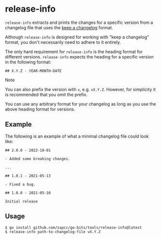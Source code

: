 # release-info

`release-info` extracts and prints the changes for a specific version from a changelog file that uses the [keep a changelog](https://keepachangelog.com/en/1.1.0/) format.

Although `release-info` is designed for working with "keep a changelog" format, you don't necessarily need to adhere to it entirely.

The only hard requirement for `release-info` is the heading format for different versions. `release-info` expects the heading for a specific version in the following format:

```
## X.Y.Z - YEAR-MONTH-DATE
```

> [!NOTE]
> You can also prefix the version with `v`, e.g. `vX.Y.Z`. However, for simplicity it is recommended that you omit the prefix.

You can use any arbitrary format for your changelog as long as you use the above heading format for versions.

## Example

The following is an example of what a minimal changelog file could look like:

```
## 2.0.0 - 2022-10-01

- Added some breaking changes.

...

## 1.0.1 - 2021-05-13

- Fixed a bug.

## 1.0.0 - 2021-05-10

Initial release
```

## Usage

```
$ go install github.com/sapcc/go-bits/tools/release-info@latest
$ release-info path-to-changelog-file vX.Y.Z
```

